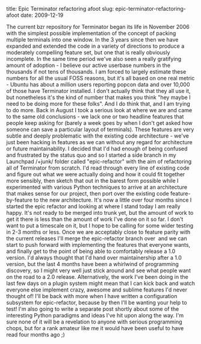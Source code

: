 title: Epic Terminator refactoring afoot
slug: epic-terminator-refactoring-afoot
date: 2009-12-19


The current bzr repository for Terminator began its life in November 2006 with the simplest possible implementation of the concept of packing multiple terminals into one window. In the 3 years since then we have expanded and extended the code in a variety of directions to produce a moderately compelling feature set, but one that is really obviously incomplete.
In the same time period we've also seen a really gratifying amount of adoption - I believe our active userbase numbers in the thousands if not tens of thousands. I am forced to largely estimate these numbers for all the usual FOSS reasons, but it's all based on one real metric - Ubuntu has about a million users reporting popcon data and over 10,000 of those have Terminator installed. I don't actually think that they all use it, but nonetheless it's the kind of number that makes you think "hey maybe I need to be doing more for these folks".
And I do think that, and I am trying to do more.
Back in August I took a serious look at where we are and came to the same old conclusions - we lack one or two headline features that people keep asking for (barely a week goes by when I don't get asked how someone can save a particular layout of terminals). These features are very subtle and deeply problematic with the existing code architecture - we've just been hacking in features as we can without any regard for architecture or future maintainability.
I decided that I'd had enough of being confused and frustrated by the status quo and so I started a side branch in my Launchpad /+junk/ folder called "epic-refactor" with the aim of refactoring all of Terminator from scratch. I'd read through every line of existing code and figure out what we were actually doing and how it could fit together more sensibly, then sketch that out in the barest form possible while I experimented with various Python techniques to arrive at an architecture that makes sense for our project, then port over the existing code feature-by-feature to the new architecture.
It's now a little over four months since I started the epic refactor and looking at where I stand today I am really happy. It's not ready to be merged into trunk yet, but the amount of work to get it there is less than the amount of work I've done on it so far. I don't want to put a timescale on it, but I hope to be calling for some wider testing in 2-3 months or less.
Once we are acceptably close to feature parity with the current releases I'll merge the epic-refactor branch over  and we can start to push forward with implementing the features that everyone wants, and finally get to the point of being able to comfortably release a 1.0 version.
I'd always thought that I'd hand over maintainership after a 1.0 version, but the last 4 months have been a whirlwind of programming discovery, so I might very well just stick around and see what people want on the road to a 2.0 release. Alternatively, the work I've been doing in the last few days on a plugin system might mean that I can kick back and watch everyone else implement crazy, awesome and sublime features I'd never thought of!
I'll be back with more when I have written a configuration subsystem for epic-refactor, because by then I'll be wanting your help to test!
I'm also going to write a separate post shortly about some of the interesting Python paradigms and ideas I've hit upon along the way. I'm sure none of it will be a revelation to anyone with serious programming chops, but for a rank amateur like me it would have been useful to have read four months ago ;)
